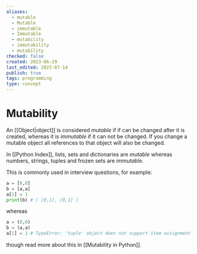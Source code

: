 ```yaml
---
aliases:
  - mutable
  - Mutable
  - immutable
  - Immutable
  - mutability
  - immutability
  - mutability
checked: false
created: 2023-06-29
last_edited: 2023-07-14
publish: true
tags: programming
type: concept
---
```

# Mutability

An [[Object|object]] is considered *mutable* if if can be changed after it is created, whereas it is *immutable* if it can not be changed. If you change a mutable object all references to that object will also be changed.

In [[Python Index]], lists, sets and dictionaries are *mutable* whereas numbers, strings, tuples and frozen sets are *immutable*.

This is commonly used in interview questions, for example:

```python
a = [0,0]
b = [a,a]
a[1] = 1
print(b) # [ [0,1], [0,1] ]
```

whereas

```python
a = (0,0)
b = (a,a)
a[1] = 1 # TypeError: 'tuple' object does not support item assignment
```

though read more about this in [[Mutability in Python]].
